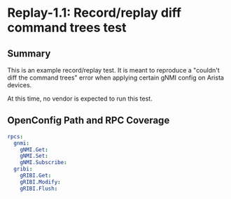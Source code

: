 # Replay-1.1: Record/replay diff command trees test

## Summary

This is an example record/replay test. It is meant to reproduce a "couldn't
diff the command trees" error when applying certain gNMI config on Arista
devices.

At this time, no vendor is expected to run this test.

## OpenConfig Path and RPC Coverage

```yaml
rpcs:
  gnmi:
    gNMI.Get:
    gNMI.Set:
    gNMI.Subscribe:
  gribi:
    gRIBI.Get:
    gRIBI.Modify:
    gRIBI.Flush:
```
